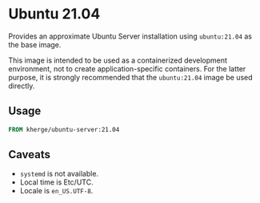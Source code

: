 Ubuntu 21.04
============

Provides an approximate Ubuntu Server installation using `ubuntu:21.04` as the base image.

This image is intended to be used as a containerized development environment, not to create application-specific containers. For the latter purpose, it is strongly recommended that the `ubuntu:21.04` image be used directly.

Usage
-----

```dockerfile
FROM kherge/ubuntu-server:21.04
```

Caveats
-------

- `systemd` is not available.
- Local time is Etc/UTC.
- Locale is `en_US.UTF-8`.
